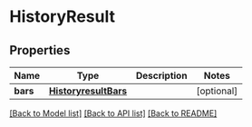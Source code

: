 # HistoryResult

## Properties
Name | Type | Description | Notes
------------ | ------------- | ------------- | -------------
**bars** | [**HistoryresultBars**](HistoryresultBars.md) |  | [optional] 

[[Back to Model list]](../README.md#documentation-for-models) [[Back to API list]](../README.md#documentation-for-api-endpoints) [[Back to README]](../README.md)


